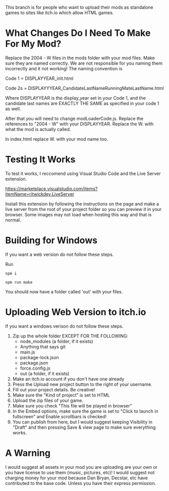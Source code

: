 This branch is for people who want to upload their mods as standalone games to sites like itch.io which allow HTML games.

# What Changes Do I Need To Make For My Mod?

Replace the 2004 - W files in the mods folder with your mod files. Make sure they are named correctly. We are not responsible for you naming them incorrectly and it not working! The naming convention is

Code 1 = DISPLAYYEAR_init.html

Code 2s = DISPLAYYYEAR_CandidateLastNameRunningMateLastName.html

Where DISPLAYYEAR is the display_year set in your Code 1, and the candidate last names are EXACTLY THE SAME as specified in your code 1 as well.

After that you will need to change modLoaderCode.js. Replace the references to "2004 - W" with your DISPLAYYEAR. Replace the W. with what the mod is actually called. 

In index.html replace W. with your mod name too.

# Testing It Works

To test it works, I reccomend using Visual Studio Code and the Live Server extension. 

https://marketplace.visualstudio.com/items?itemName=ritwickdey.LiveServer

Install this extension by following the instructions on the page and make a live server from the root of your project folder so you can preview it in your browser. Some images may not load when hosting this way and that is normal.

# Building for Windows

If you want a web version do not follow these steps.

Run

```npm i```

```npm run make```

You should now have a folder called 'out' with your files.

# Uploading Web Version to itch.io

If you want a windows verison do not follow these steps.

1. Zip up the whole folder EXCEPT FOR THE FOLLOWING:
    - node_modules (a folder, if it exists)
    - Anything that says git
    - main.js
    - package-lock.json
    - package.json
    - force.config.js
    - out (a folder, if it exists)
2. Make an itch.io account if you don't have one already
3. Press the Upload new project button to the right of your username.
4. Fill out your project details. Be creative! 
5. Make sure the "Kind of project" is set to HTML
6. Upload the zip files of your game.
7. Make sure you check "This file will be played in browser"
8. In the Embed options, make sure the game is set to "Click to launch in fullscreen" and Enable scrollbars is checked!
9. You can publish from here, but I would suggest keeping Visibility in "Draft" and then pressing Save & view page to make sure everything works.

# A Warning

I would suggest all assets in your mod you are uploading are your own or you have license to use them (music, pictures, etc)! I would suggest not charging money for your mod because Dan Bryan, Decstar, etc have contributed to the base code. Unless you have their express permission.
